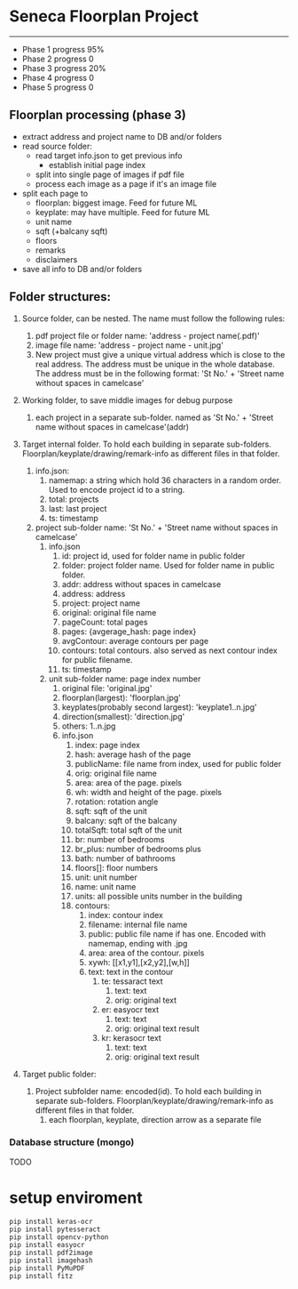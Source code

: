 # Seneca Floorplan Project


---
- Phase 1 progress 95%
- Phase 2 progress 0
- Phase 3 progress 20%
- Phase 4 progress 0
- Phase 5 progress 0

## Floorplan processing (phase 3)

- extract address and project name to DB and/or folders
- read source folder:
  - read target info.json to get previous info
    - establish initial page index
  - split into single page of images if pdf file
  - process each image as a page if it's an image file
- split each page to
  - floorplan: biggest image. Feed for future ML
  - keyplate: may have multiple. Feed for future ML
  - unit name
  - sqft (+balcany sqft)
  - floors
  - remarks
  - disclaimers
- save all info to DB and/or folders

## Folder structures:

1. Source folder, can be nested. The name must follow the following rules:
   1. pdf project file or folder name: 'address - project name(.pdf)'
   2. image file name: 'address - project name - unit.jpg'
   3. New project must give a unique virtual address which is close to the real address. The address must be unique in the whole database. The address must be in the following format: 'St No.' + 'Street name without spaces in camelcase'
2. Working folder, to save middle images for debug purpose
   1. each project in a separate sub-folder. named as 'St No.' + 'Street name without spaces in camelcase'(addr)
3. Target internal folder. To hold each building in separate sub-folders. Floorplan/keyplate/drawing/remark-info as different files in that folder.

   1. info.json:
      1. namemap: a string which hold 36 characters in a random order. Used to encode project id to a string.
      2. total: projects
      3. last: last project
      4. ts: timestamp
   2. project sub-folder name: 'St No.' + 'Street name without spaces in camelcase'
      1. info.json
         1. id: project id, used for folder name in public folder
         2. folder: project folder name. Used for folder name in public folder.
         3. addr: address without spaces in camelcase
         4. address: address
         5. project: project name
         6. original: original file name
         7. pageCount: total pages
         8. pages: {avgerage_hash: page index}
         9. avgContour: average contours per page
         10. contours: total contours. also served as next contour index for public filename.
         11. ts: timestamp
      2. unit sub-folder name: page index number
         1. original file: 'original.jpg'
         2. floorplan(largest): 'floorplan.jpg'
         3. keyplates(probably second largest): 'keyplate1..n.jpg'
         4. direction(smallest): 'direction.jpg'
         5. others: 1..n.jpg
         6. info.json
            1. index: page index
            2. hash: average hash of the page
            3. publicName: file name from index, used for public folder
            4. orig: original file name
            5. area: area of the page. pixels
            6. wh: width and height of the page. pixels
            7. rotation: rotation angle
            8. sqft: sqft of the unit
            9. balcany: sqft of the balcany
            10. totalSqft: total sqft of the unit
            11. br: number of bedrooms
            12. br_plus: number of bedrooms plus
            13. bath: number of bathrooms
            14. floors[]: floor numbers
            15. unit: unit number
            16. name: unit name
            17. units: all possible units number in the building
            18. contours:
                1. index: contour index
                2. filename: internal file name
                3. public: public file name if has one. Encoded with namemap, ending with .jpg
                4. area: area of the contour. pixels
                5. xywh: [[x1,y1],[x2,y2],[w,h]]
                6. text: text in the contour
                   1. te: tessaract text
                      1. text: text
                      2. orig: original text
                   2. er: easyocr text
                      1. text: text
                      2. orig: original text result
                   3. kr: kerasocr text
                      1. text: text
                      2. orig: original text result

4. Target public folder:
   1. Project subfolder name: encoded(id). To hold each building in separate sub-folders. Floorplan/keyplate/drawing/remark-info as different files in that folder.
      1. each floorplan, keyplate, direction arrow as a separate file

### Database structure (mongo)
TODO

# setup enviroment
```
pip install keras-ocr
pip install pytesseract
pip install opencv-python
pip install easyocr
pip install pdf2image
pip install imagehash
pip install PyMuPDF
pip install fitz
```

